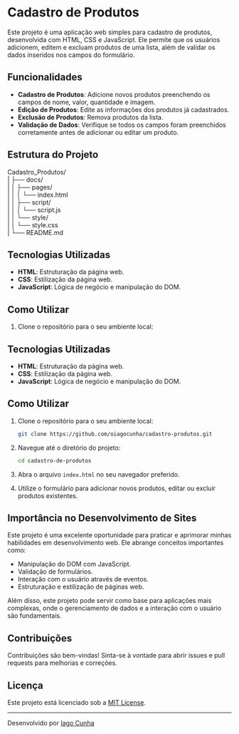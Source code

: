 # Cadastro de Produtos

Este projeto é uma aplicação web simples para cadastro de produtos, desenvolvida com HTML, CSS e JavaScript. Ele permite que os usuários adicionem, editem e excluam produtos de uma lista, além de validar os dados inseridos nos campos do formulário.

## Funcionalidades

- **Cadastro de Produtos**: Adicione novos produtos preenchendo os campos de nome, valor, quantidade e imagem.
- **Edição de Produtos**: Edite as informações dos produtos já cadastrados.
- **Exclusão de Produtos**: Remova produtos da lista.
- **Validação de Dados**: Verifique se todos os campos foram preenchidos corretamente antes de adicionar ou editar um produto.

## Estrutura do Projeto

Cadastro_Produtos/  
| ├── docs/  
| │   ├── pages/  
| │   │   └── index.html  
| │   ├── script/  
| │   │   └── script.js  
| │   └── style/  
| │       └── style.css  
| └── README.md 

## Tecnologias Utilizadas

- **HTML**: Estruturação da página web.
- **CSS**: Estilização da página web.
- **JavaScript**: Lógica de negócio e manipulação do DOM.

## Como Utilizar

1. Clone o repositório para o seu ambiente local:

## Tecnologias Utilizadas

- **HTML**: Estruturação da página web.
- **CSS**: Estilização da página web.
- **JavaScript**: Lógica de negócio e manipulação do DOM.

## Como Utilizar

1. Clone o repositório para o seu ambiente local:
    ```sh
    git clone https://github.com/oiagocunha/cadastro-produtos.git
    
    ```

2. Navegue até o diretório do projeto:
    ```sh
    cd cadastro-de-produtos
    ```

3. Abra o arquivo `index.html` no seu navegador preferido.

4. Utilize o formulário para adicionar novos produtos, editar ou excluir produtos existentes.

## Importância no Desenvolvimento de Sites

Este projeto é uma excelente oportunidade para praticar e aprimorar minhas habilidades em desenvolvimento web. Ele abrange conceitos importantes como:

- Manipulação do DOM com JavaScript.
- Validação de formulários.
- Interação com o usuário através de eventos.
- Estruturação e estilização de páginas web.

Além disso, este projeto pode servir como base para aplicações mais complexas, onde o gerenciamento de dados e a interação com o usuário são fundamentais.

## Contribuições

Contribuições são bem-vindas! Sinta-se à vontade para abrir issues e pull requests para melhorias e correções.

## Licença

Este projeto está licenciado sob a [MIT License](LICENSE).

---

Desenvolvido por [Iago Cunha](https://github.com/oiagocunha)
